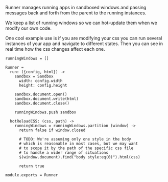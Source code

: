 Runner manages running apps in sandboxed windows and passing messages back and 
forth from the parent to the running instances.

We keep a list of running windows so we can hot-update them when we modify our
own code.

One cool example use is if you are modifying your css you can run several 
instances of your app and navigate to different states. Then you can see in real
time how the css changes affect each one.

    runningWindows = []

    Runner =
      run: ({config, html}) ->
        sandbox = Sandbox
          width: config.width
          height: config.height
  
        sandbox.document.open()
        sandbox.document.write(html)
        sandbox.document.close()
        
        runningWindows.push sandbox

      hotReloadCSS: (css, path) ->
        runningWindows = runningWindows.partition (window) ->
          return false if window.closed
          
          # TODO: We're assuming only one style in the body
          # which is reasonable in most cases, but we may want
          # to scope it by the path of the specific css file
          # to handle a wider range of situations
          $(window.document).find("body style:eq(0)").html(css)
          
          return true

    module.exports = Runner

